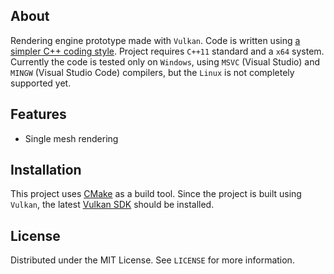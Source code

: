 ## About
Rendering engine prototype made with `Vulkan`. Code is written using [a simpler C++ coding style](https://gist.github.com/bkaradzic/2e39896bc7d8c34e042b). Project requires `C++11` standard and a `x64` system. Currently the code is tested only on `Windows`, using `MSVC` (Visual Studio) and `MINGW` (Visual Studio Code) compilers, but the `Linux` is not completely supported yet.

## Features
* Single mesh rendering

## Installation
This project uses [CMake](https://cmake.org/download/) as a build tool. Since the project is built using `Vulkan`, the latest [Vulkan SDK](https://vulkan.lunarg.com) should be installed.

## License
Distributed under the MIT License. See `LICENSE` for more information.
